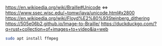 https://en.wikipedia.org/wiki/Braille#Unicode <=> https://www.ssec.wisc.edu/~tomw/java/unicode.html#x2800
https://en.wikipedia.org/wiki/Floyd%E2%80%93Steinberg_dithering
https://505e06b2.github.io/Image-to-Braille/
https://duckduckgo.com/?q=rust+collection+of+images+to+video&ia=web

```bash
sudo apt install ffmpeg
```
